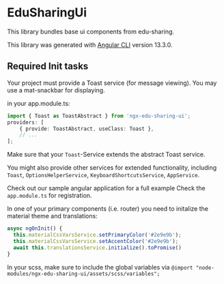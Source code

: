 # EduSharingUi

This library bundles base ui components from edu-sharing.

This library was generated with [Angular CLI](https://github.com/angular/angular-cli) version 13.3.0.

## Required Init tasks

Your project must provide a Toast service (for message viewing). You may use a mat-snackbar for displaying.

in your app.module.ts:

```ts
import { Toast as ToastAbstract } from 'ngx-edu-sharing-ui';
providers: [
    { provide: ToastAbstract, useClass: Toast },
    // ...
];
```

Make sure that your `Toast`-Service extends the abstract Toast service.

You might also provide other services for extended functionality, including
`Toast`, `OptionsHelperService`, `KeyboardShortcutsService`, `AppService`.

Check out our sample angular application for a full example
Check the `app.module.ts` for registration.

In one of your primary components (i.e. router) you need to initalize the material theme and translations:

```ts
async ngOnInit() {
  this.materialCssVarsService.setPrimaryColor('#2e9e9b');
  this.materialCssVarsService.setAccentColor('#2e9e9b');
  await this.translationsService.initialize().toPromise()
}
```

In your scss, make sure to include the global variables via
`@import "node-modules/ngx-edu-sharing-ui/assets/scss/variables";`
